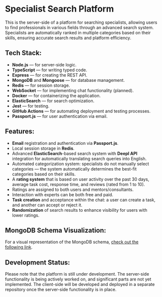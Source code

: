 # Specialist Search Platform

This is the server-side of a platform for searching specialists, allowing users to find professionals in various fields through an advanced search system. Specialists are automatically ranked in multiple categories based on their skills, ensuring accurate search results and platform efficiency.

## Tech Stack:
- **Node.js** — for server-side logic.
- **TypeScript** — for writing typed code.
- **Express** — for creating the REST API.
- **MongoDB** and **Mongoose** — for database management.
- **Redis** — for session storage.
- **WebSocket** — for implementing chat functionality (planned).
- **Docker** — for containerizing the application.
- **ElasticSearch** — for search optimization.
- **Jest** — for testing.
- **GitHub Actions** — for automating deployment and testing processes.
- **Passport.js** — for user authentication via email.

## Features:
- **Email** registration and authentication via **Passport.js**.
- Local session storage in **Redis**.
- Advanced **ElasticSearch**-based search system with **Deepl API** integration for automatically translating search queries into English.
- Automated categorization system: specialists do not manually select categories — the system automatically determines the best-fit categories based on their skills.
- A **rating system** that is based on user activity over the past 30 days, average task cost, response time, and reviews (rated from 1 to 10).
- Ratings are assigned to both users and mentors/consultants.
- Interaction with experts can be both free and paid.
- **Task creation** and acceptance within the chat: a user can create a task, and another can accept or reject it.
- **Randomization** of search results to enhance visibility for users with lower ratings.

## MongoDB Schema Visualization:
For a visual representation of the MongoDB schema,  [check out the following link](https://dbdiagram.io/d/66f02eafa0828f8aa6a77277).

## Development Status:
Please note that the platform is still under development. The server-side functionality is being actively worked on, and significant parts are not yet implemented. The client-side will be developed and deployed in a separate repository once the server-side functionality is in place.
